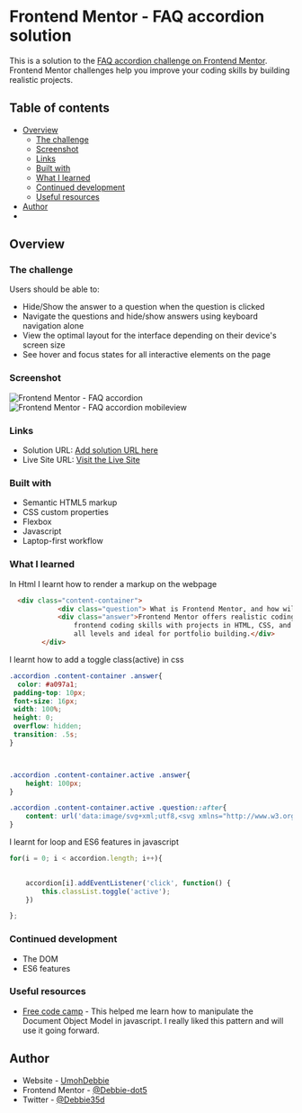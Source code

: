 # Frontend Mentor - FAQ accordion solution

This is a solution to the [FAQ accordion challenge on Frontend Mentor](https://www.frontendmentor.io/challenges/faq-accordion-wyfFdeBwBz). Frontend Mentor challenges help you improve your coding skills by building realistic projects. 

## Table of contents

- [Overview](#overview)
  - [The challenge](#the-challenge)
  - [Screenshot](#screenshot)
  - [Links](#links)
  - [Built with](#built-with)
  - [What I learned](#what-i-learned)
  - [Continued development](#continued-development)
  - [Useful resources](#useful-resources)
- [Author](#author)
- 



## Overview

### The challenge

Users should be able to:

- Hide/Show the answer to a question when the question is clicked
- Navigate the questions and hide/show answers using keyboard navigation alone
- View the optimal layout for the interface depending on their device's screen size
- See hover and focus states for all interactive elements on the page

### Screenshot


![Frontend Mentor - FAQ accordion](./screenshot.jpg)
![Frontend Mentor - FAQ accordion mobileview](./screenshot.jpg)


### Links

- Solution URL: [Add solution URL here](https://your-solution-url.com)
- Live Site URL: [Visit the Live Site](https://debbie-dot5.github.io/FAQ-accordion/)



### Built with

- Semantic HTML5 markup
- CSS custom properties
- Flexbox
- Javascript
- Laptop-first workflow



### What I learned

In Html I learnt how to render a markup on the webpage

```html
  <div class="content-container">
            <div class="question"> What is Frontend Mentor, and how will it help me?</div>
            <div class="answer">Frontend Mentor offers realistic coding challenges to help developers improve their
                frontend coding skills with projects in HTML, CSS, and JavaScript. It's suitable for
                all levels and ideal for portfolio building.</div>
        </div>

```
I learnt how to add a toggle class(active) in css 
```css
.accordion .content-container .answer{
  color: #a097a1;
 padding-top: 10px;
 font-size: 16px;
 width: 100%;
 height: 0;
 overflow: hidden;
 transition: .5s;
}



.accordion .content-container.active .answer{
    height: 100px;
}

.accordion .content-container.active .question::after{
    content: url('data:image/svg+xml;utf8,<svg xmlns="http://www.w3.org/2000/svg" width="30" height="31" fill="none" viewBox="0 0 30 31"><path fill="%23301534" d="M15 3.313A12.187 12.187 0 1 0 27.188 15.5 12.2 12.2 0 0 0 15 3.312Zm4.688 13.124h-9.375a.938.938 0 0 1 0-1.875h9.374a.938.938 0 0 1 0 1.876Z"/></svg>');
}
```
I learnt for loop and ES6 features in javascript
```js
for(i = 0; i < accordion.length; i++){
 

    accordion[i].addEventListener('click', function() {
        this.classList.toggle('active');
    })

};
```



### Continued development

- The DOM
- ES6 features



### Useful resources

- [Free code camp](https://www.youtube.com/watch?v=5fb2aPlgoys) - This helped me learn how to manipulate the Document Object Model in javascript. I really liked this pattern and will use it going forward.



## Author

- Website - [UmohDebbie](https://github.com/Debbie-dot5/FAQ-accordion)
- Frontend Mentor - [@Debbie-dot5](https://www.frontendmentor.io/profile/Debbie-dot5)
- Twitter - [@Debbie35d](https://twitter.com/Debbie35d)

